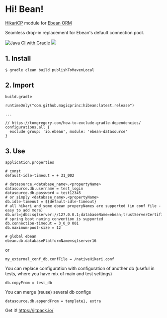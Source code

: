 # Hi! Bean!
[HikariCP](https://github.com/brettwooldridge/HikariCP) module for [Ebean ORM](https://ebean.io/)

Seamless drop-in replacement for Ebean's default connection pool.

[![Java CI with Gradle](https://github.com/magicprinc/hibean/actions/workflows/gradle.yml/badge.svg)](https://github.com/magicprinc/hibean/actions/workflows/gradle.yml)
[![](https://jitpack.io/v/magicprinc/hibean.svg)](https://jitpack.io/#magicprinc/hibean)

## 1. Install
```
$ gradle clean build publishToMavenLocal
```

## 2. Import

`build.gradle`

```
runtimeOnly("com.github.magicprinc:hibean:latest.release")

...

// https://tomgregory.com/how-to-exclude-gradle-dependencies/
configurations.all { 
  exclude group: 'io.ebean', module: 'ebean-datasource' 
}
```

## 3. Use
`application.properties`

```
# const
default-idle-timeout = + 31_002

# datasource.<database_name>.<propertyName>
datasource.db.username = test_login
datasource.db.password = test12345
# or simply <database_name>.<propertyName>
db.idle-timeout = ${default-idle-timeout}
# all hikari and some ebean properyNames are supported (in conf file - easy to add more)
db.url=jdbc:sqlserver://127.0.0.1;databaseName=ebean;trustServerCertificate=true
# spring boot naming convention is supported
db.connection-timeout = 3_0_0 001
db.maximum-pool-size = 12

# global ebean
ebean.db.databasePlatformName=sqlserver16
```
or
```
my_external_conf_db.confFile = /nativeHikari.conf
```

You can replace configuration with configuration of another db (useful in tests, where you have mix of main and test settings)

```
db.copyFrom = test_db
```

You can merge (reuse) several db configs
```
datasource.db.appendFrom = template1, extra
```

Get it!
https://jitpack.io/

